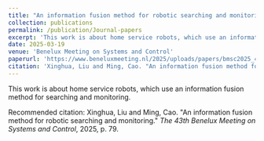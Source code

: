 ```yaml
---
title: "An information fusion method for robotic searching and monitoring"
collection: publications
permalink: /publication/Journal-papers
excerpt: 'This work is about home service robots, which use an information fusion method for searching and monitoring.'
date: 2025-03-19
venue: 'Benelux Meeting on Systems and Control'
paperurl: 'https://www.beneluxmeeting.nl/2025/uploads/papers/bmsc2025_413.pdf'
citation: 'Xinghua, Liu and Ming, Cao. "An information fusion method for robotic searching and monitoring." <i>The 44th Benelux Meeting on Systems and Control</i>, 2025, p. 79.'
---
```

This work is about home service robots, which use an information fusion method for searching and monitoring.

Recommended citation: Xinghua, Liu and Ming, Cao. "An information fusion method for robotic searching and monitoring." <i>The 43th Benelux Meeting on Systems and Control</i>, 2025, p. 79.
